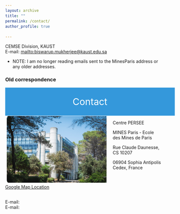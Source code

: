 ```yaml
---
layout: archive
title: ""
permalink: /contact/ 
author_profile: true

---
```


CEMSE Division, KAUST
<br clear="left"/>
E-mail: <mailto:biswarup.mukherjee@kaust.edu.sa> 

* NOTE: I am no longer reading emails sent to the MinesParis address or any older addresses.


### Old correspondence
<div style="display: flex; justify-content: center; align-items: center; background-color: #3498db; color: #fff; padding: 20px; width: 100%; height: 50px; font-size: 30px;">
  <p style="margin: 0; color: #fff;">Contact</p>
</div>

<style>
  @media only screen and (max-width: 600px) {
    p {
      font-size: 20px;
    }
  }
</style>

<img align="left" src="/_pages/236058291_10159463621814084_9058841322974235832_n.jpg" style="width: 320px; border-radius: 10px; padding: 1px 20px 1px 5px"/>

Centre PERSEE

MINES Paris - Ecole des Mines de Paris 

Rue Claude Daunesse, CS 10207 

06904 Sophia Antipolis Cedex, France 

&nbsp;

[Google Map Location](https://www.google.fr/maps/place/Universit%C3%A9+Paris+Sciences+%26+Lettres+(Mines+Paristech)/@43.6142491,7.0504918,17z/data=!3m1!4b1!4m12!1m6!3m5!1s0x12cc2b0117f1e2c5:0xb1ea5aeeac7de65d!2sMines+Paris+-+PSL+-+Cemef!8m2!3d43.6147599!4d7.0519561!3m4!1s0x0:0x61b38ed58b045ecf!8m2!3d43.6142491!4d7.0526805?hl=fr)
&nbsp;

<br clear="left"/>
E-mail: <mailto:biswarup.mukherjee@minesparis.psl.eu > 
<br clear="left"/>
E-mail: <mailto:biswarup.mukherjee@mines-paristech.fr >

